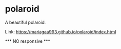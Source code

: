 # polaroid

A beautiful polaroid.

Link: https://mariagaa993.github.io/polaroid/index.html

*** NO responsive ***
